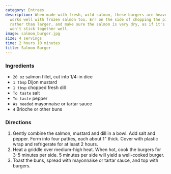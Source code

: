 ```yaml
---
category: Entrees
description: When made with fresh, wild salmon, these burgers are heavenly, but it
  works well with frozen salmon too. Err on the side of chopping the pieces smaller
  rather than larger, and make sure the salmon is very dry, as if it's wet, the burgers
  won't stick together well.
image: salmon_burger.jpg
size: 4 servings
time: 2 hours 10 minutes
title: Salmon Burger
---
```


### Ingredients

* `20 oz` salmon fillet, cut into 1/4-in dice
* `1 tbsp` Dijon mustard
* `1 tbsp` chopped fresh dill
* `To taste` salt
* `To taste` pepper
* `As needed` mayonnaise or tartar sauce
* `4` Brioche or other buns

### Directions

1. Gently combine the salmon, mustard and dill in a bowl. Add salt and pepper. Form into four patties, each about 1" thick. Cover with plastic wrap and refrigerate for at least 2 hours.
2. Heat a griddle over medium-high heat. When hot, cook the burgers for 3-5 minutes per side. 5 minutes per side will yield a well-cooked burger.
3. Toast the buns, spread with mayonnaise or tartar sauce, and top with burgers.
